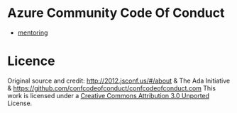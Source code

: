 # Azure Community Code Of Conduct

- [mentoring](/mentoring.md)

# Licence

Original source and credit: http://2012.jsconf.us/#/about & The Ada Initiative & https://github.com/confcodeofconduct/confcodeofconduct.com
This work is licensed under a [Creative Commons Attribution 3.0 Unported](https://creativecommons.org/licenses/by/3.0/) License.
